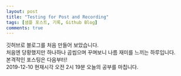 ```yaml
---
layout: post
title: "Testing for Post and Recording"
tags: [샘플 포스트, 기록, Github Blog]
comments: true
---
```

깃허브로 블로그를 처음 만들어 보았습니다.<br>
처음엔 당황했지만 하나하나 곱씹으며 꾸며보니 나름 재미를 느끼는 하루입니다.<br>
본격적인 포스팅은 다음부터!<br>
2019-12-10 현재시각 오전 2시 19분 오늘의 공부를 마칩니다.<br>
